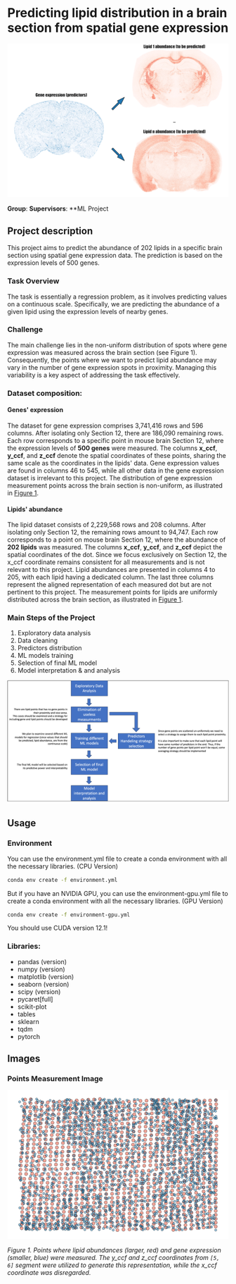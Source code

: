 # Predicting lipid distribution in a brain section from spatial gene expression

<a id="gif-image">![Animated representation](images/ezgif.com-optimize.gif)</a>

**Group**:
**Supervisors**:
**ML Project

## Project description
This project aims to predict the abundance of 202 lipids in a specific brain section using spatial gene expression data. 
The prediction is based on the expression levels of 500 genes.

### Task Overview
The task is essentially a regression problem, as it involves predicting values on a continuous scale. 
Specifically, we are predicting the abundance of a given lipid using the expression levels of nearby genes.

### Challenge
The main challenge lies in the non-uniform distribution of spots where gene expression was measured across the brain section (see Figure 1). 
Consequently, the points where we want to predict lipid abundance may vary in the number of gene expression spots in proximity. 
Managing this variability is a key aspect of addressing the task effectively.

### Dataset composition:
#### Genes' expression 
The dataset for gene expression comprises 3,741,416 rows and 596 columns. 
After isolating only Section 12, there are 186,090 remaining rows.
Each row corresponds to a specific point in mouse brain Section 12, where the expression levels of **500 genes** were measured.
The columns **x_ccf**, **y_ccf**, and **z_ccf** denote the spatial coordinates of these points, sharing the same scale as the coordinates in the lipids' data. 
Gene expression values are found in columns 46 to 545, while all other data in the gene expression dataset is irrelevant to this project.
The distribution of gene expression measurement points across the brain section is non-uniform, as illustrated in [Figure 1](#points-image).

#### Lipids' abundance
The lipid dataset consists of 2,229,568 rows and 208 columns.
After isolating only Section 12, the remaining rows amount to 94,747.
Each row corresponds to a point on mouse brain Section 12, where the abundance of **202 lipids** was measured.
The columns **x_ccf**, **y_ccf**, and **z_ccf** depict the spatial coordinates of the dot.
Since we focus exclusively on Section 12, the x_ccf coordinate remains consistent for all measurements and is not relevant to this project. 
Lipid abundances are presented in columns 4 to 205, with each lipid having a dedicated column.
The last three columns represent the aligned representation of each measured dot but are not pertinent to this project. 
The measurement points for lipids are uniformly distributed across the brain section, as illustrated in [Figure 1](#points-image).

### Main Steps of the Project
1. Exploratory data analysis
2. Data cleaning
3. Predictors distribution
4. ML models training
5. Selection of final ML model
6. Model interpretation & and analysis

<a id="plan">![Main steps of the project](images/project_steps.png)</a>

## Usage

### Environment
You can use the environment.yml file to create a conda environment with all the necessary libraries. (CPU Version)

```bash
conda env create -f environment.yml
```

But if you have an NVIDIA GPU, you can use the environment-gpu.yml file to create a conda environment with all the necessary libraries. (GPU Version)

```bash
conda env create -f environment-gpu.yml
```

You should use CUDA version 12.1!

### Libraries:
- pandas (version)
- numpy (version)
- matplotlib (version)
- seaborn (version)
- scipy (version)
- pycaret[full]
- scikit-plot
- tables
- sklearn
- tqdm
- pytorch

## Images
### Points Measurement Image
<a id="points-image">![Points Measurement Image](images/points_measure.png)</a>

*Figure 1. Points where lipid abundances (larger, red) and gene expression (smaller, blue) were measured. The y_ccf and z_ccf coordinates from `[5, 6]` segment were utilized to generate this representation, while the x_ccf coordinate was disregarded.*





